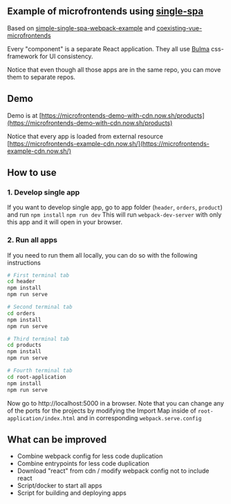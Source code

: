 
## Example of microfrontends using [single-spa](https://github.com/CanopyTax/single-spa)

Based on [simple-single-spa-webpack-example](https://github.com/joeldenning/simple-single-spa-webpack-example) and [coexisting-vue-microfrontends](https://github.com/joeldenning/coexisting-vue-microfrontends)

Every "component" is a separate React application. They all use [Bulma](https://github.com/jgthms/bulma) css-framework for UI consistency.

Notice that even though all those apps are in the same repo, you can move them to separate repos.

## Demo
Demo is at [https://microfrontends-demo-with-cdn.now.sh/products](https://microfrontends-demo-with-cdn.now.sh/products)

Notice that every app is loaded from external resource [https://microfrontends-example-cdn.now.sh/](https://microfrontends-example-cdn.now.sh/)

## How to use

### 1. Develop single app
If you want to develop single app, go to app folder (`header`, `orders`, `product`) and run
`npm install`
`npm run dev`
This will run `webpack-dev-server` with only this app and it will open in your browser.

### 2. Run all apps
If you need to run them all locally, you can do so with the following instructions

```sh
# First terminal tab
cd header
npm install
npm run serve
```
```sh
# Second terminal tab
cd orders
npm install
npm run serve
```

```sh
# Third terminal tab
cd products
npm install
npm run serve
```

```sh
# Fourth terminal tab
cd root-application
npm install
npm run serve
```

Now go to http://localhost:5000 in a browser. Note that you can change any of the ports for the projects by modifying the Import Map inside of `root-application/index.html` and in corresponding `webpack.serve.config`

## What can be improved
* Combine webpack config for less code duplication
* Combine entrypoints for less code duplication
* Download "react" from cdn / modify webpack config not to include react
* Script/docker to start all apps
* Script for building and deploying apps